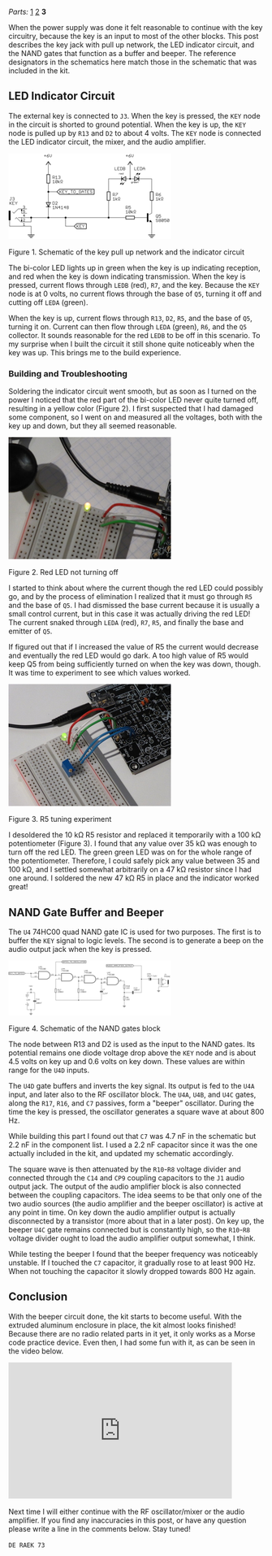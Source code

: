 <i>Parts:</i> <a href="/2015/09/19/frog-sounds-qrp-kit/">1</a> <a href="/2015/09/25/frog-sounds-qrp-kit-2/">2</a> <b>3</b>

When the power supply was done it felt reasonable to continue with the
key circuitry, because the key is an input to most of the other
blocks. This post describes the key jack with pull up network, the LED
indicator circuit, and the NAND gates that function as a buffer and
beeper. The reference designators in the schematics here match those
in the schematic that was included in the kit.

## LED Indicator Circuit

The external key is connected to `J3`. When the key is pressed, the
`KEY` node in the circuit is shorted to ground potential. When the key
is up, the `KEY` node is pulled up by `R13` and `D2` to about 4
volts. The `KEY` node is connected the LED indicator circuit, the
mixer, and the audio amplifier.

<div class="figure"><p><a href="files/key_and_indicator_schematic.png"><img src="files/key_and_indicator_schematic_thumbnail.png"></a></p><p>Figure 1. Schematic of the key pull up network and the indicator circuit</p></div>

The bi-color LED lights up in green when the key is up indicating
reception, and red when the key is down indicating transmission. When
the key is pressed, current flows through `LEDB` (red), `R7`, and the
key. Because the `KEY` node is at 0 volts, no current flows through
the base of `Q5`, turning it off and cutting off `LEDA` (green).

When the key is up, current flows through `R13`, `D2`, `R5`, and the
base of `Q5`, turning it on. Current can then flow through `LEDA`
(green), `R6`, and the `Q5` collector. It sounds reasonable for the
red `LEDB` to be off in this scenario. To my surprise when I built the
circuit it still shone quite noticeably when the key was up. This
brings me to the build experience.

### Building and Troubleshooting

Soldering the indicator circuit went smooth, but as soon as I turned
on the power I noticed that the red part of the bi-color LED never
quite turned off, resulting in a yellow color (Figure 2). I first
suspected that I had damaged some component, so I went on and measured
all the voltages, both with the key up and down, but they all seemed
reasonable.

<div class="figure"><p><a href="files/yellow_led.jpg"><img src="files/yellow_led_thumbnail.jpg"></a></p><p>Figure 2. Red LED not turning off</p></div>

I started to think about where the current though the red LED could
possibly go, and by the process of elimination I realized that it must
go through `R5` and the base of `Q5`. I had dismissed the base current
because it is usually a small control current, but in this case it was
actually driving the red LED! The current snaked through `LEDA` (red),
`R7`, `R5`, and finally the base and emitter of `Q5`.

If figured out that if I increased the value of R5 the current would
decrease and eventually the red LED would go dark. A too high value of
R5 would keep Q5 from being sufficiently turned on when the key was
down, though. It was time to experiment to see which values worked.

<div class="figure"><p><a href="files/r5_experiment.jpg"><img src="files/r5_experiment_thumbnail.jpg"></a></p><p>Figure 3. R5 tuning experiment</p></div>

I desoldered the 10 kΩ R5 resistor and replaced it temporarily with a
100 kΩ potentiometer (Figure 3). I found that any value over 35 kΩ was
enough to turn off the red LED. The green green LED was on for the
whole range of the potentiometer. Therefore, I could safely pick any
value between 35 and 100 kΩ, and I settled somewhat arbitrarily on a
47 kΩ resistor since I had one around. I soldered the new 47 kΩ R5 in
place and the indicator worked great!

## NAND Gate Buffer and Beeper

The `U4` 74HC00 quad NAND gate IC is used for two purposes. The first
is to buffer the `KEY` signal to logic levels. The second is to
generate a beep on the audio output jack when the key is pressed.

<div class="figure"><p><a href="files/key_buffer_and_beeper_schematic.png"><img src="files/key_buffer_and_beeper_schematic_thumbnail.png"></a></p><p>Figure 4. Schematic of the NAND gates block</p></div>

The node between R13 and D2 is used as the input to the NAND
gates. Its potential remains one diode voltage drop above the `KEY`
node and is about 4.5 volts on key up and 0.6 volts on key down. These
values are within range for the `U4D` inputs.

The `U4D` gate buffers and inverts the key signal. Its output is fed
to the `U4A` input, and later also to the RF oscillator block. The
`U4A`, `U4B`, and `U4C` gates, along the `R17`, `R16`, and `C7`
passives, form a "beeper" oscillator. During the time the key is
pressed, the oscillator generates a square wave at about 800 Hz.

While building this part I found out that `C7` was 4.7 nF in the
schematic but 2.2 nF in the component list. I used a 2.2 nF capacitor
since it was the one actually included in the kit, and updated my
schematic accordingly.

The square wave is then attenuated by the `R10`-`R8` voltage divider
and connected through the `C14` and `CP9` coupling capacitors to the
`J1` audio output jack. The output of the audio amplifier block is
also connected between the coupling capacitors. The idea seems to be
that only one of the two audio sources (the audio amplifier and the
beeper oscillator) is active at any point in time. On key down the
audio amplifier output is actually disconnected by a transistor (more
about that in a later post). On key up, the beeper `U4C` gate remains
connected but is constantly high, so the `R10`-`R8` voltage divider
ought to load the audio amplifier output somewhat, I think.

While testing the beeper I found that the beeper frequency was
noticeably unstable. If I touched the `C7` capacitor, it gradually
rose to at least 900 Hz. When not touching the capacitor it slowly
dropped towards 800 Hz again.

## Conclusion

With the beeper circuit done, the kit starts to become useful. With
the extruded aluminum enclosure in place, the kit almost looks
finished! Because there are no radio related parts in it yet, it only
works as a Morse code practice device. Even then, I had some fun with
it, as can be seen in the video below.

<iframe width="440" height="268" src="https://www.youtube.com/embed/can3i6nSGdg" frameborder="0" allow="accelerometer; autoplay; encrypted-media; gyroscope; picture-in-picture" allowfullscreen></iframe>

Next time I will either continue with the RF oscillator/mixer or the
audio amplifier. If you find any inaccuracies in this post, or have
any question please write a line in the comments below. Stay tuned!

`DE RAEK 73`
